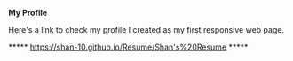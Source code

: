 
**My Profile**

Here's a link to check my profile I created as my first responsive web page. 

  *****  https://shan-10.github.io/Resume/Shan's%20Resume *****
